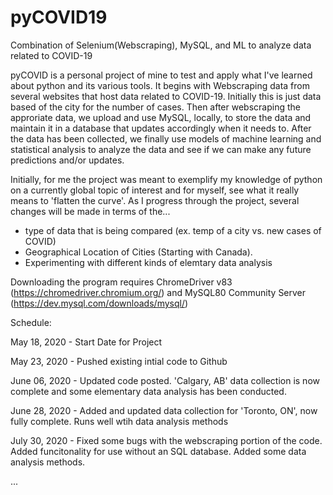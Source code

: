 # pyCOVID19
Combination of Selenium(Webscraping), MySQL, and ML to analyze data related to COVID-19

pyCOVID is a personal project of mine to test and apply what I've learned about python and its various tools. It begins with Webscraping
data from several websites that host data related to COVID-19. Initially this is just data based of the city for the number of cases.
Then after webscraping the approriate data, we upload and use MySQL, locally, to store the data and maintain it in a database that updates
accordingly when it needs to. After the data has been collected, we finally use models of machine learning and statistical analysis to
analyze the data and see if we can make any future predictions and/or updates.

Initially, for me the project was meant to exemplify my knowledge of python on a currently global topic of interest and for myself, see
what it really means to 'flatten the curve'. As I progress through the project, several changes will be made in terms of the...
  - type of data that is being compared (ex. temp of a city vs. new cases of COVID)
  - Geographical Location of Cities (Starting with Canada).
  - Experimenting with different kinds of elemtary data analysis
 
 Downloading the program requires ChromeDriver v83 (https://chromedriver.chromium.org/) and MySQL80 Community Server (https://dev.mysql.com/downloads/mysql/)
 
 Schedule:
 
May 18, 2020 - Start Date for Project

May 23, 2020 - Pushed existing intial code to Github

June 06, 2020 - Updated code posted. 'Calgary, AB' data collection is now complete and some elementary data analysis has been conducted.

June 28, 2020 - Added and updated data collection for 'Toronto, ON', now fully complete. Runs well wtih data analysis methods

July 30, 2020 - Fixed some bugs with the webscraping portion of the code. Added funcitonality for use without an SQL database. Added some data analysis methods.

...
